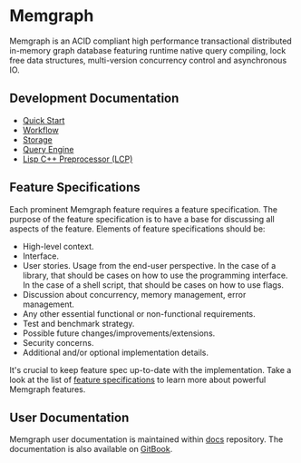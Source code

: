 # Memgraph

Memgraph is an ACID compliant high performance transactional distributed
in-memory graph database featuring runtime native query compiling, lock free
data structures, multi-version concurrency control and asynchronous IO.

## Development Documentation

* [Quick Start](docs/dev/quick-start.md)
* [Workflow](docs/dev/workflow.md)
* [Storage](docs/dev/storage/contents.md)
* [Query Engine](docs/dev/query/contents.md)
* [Lisp C++ Preprocessor (LCP)](docs/dev/lcp.md)

## Feature Specifications

Each prominent Memgraph feature requires a feature specification. The purpose
of the feature specification is to have a base for discussing all aspects of
the feature. Elements of feature specifications should be:

* High-level context.
* Interface.
* User stories. Usage from the end-user perspective. In the case of a library,
  that should be cases on how to use the programming interface. In the case of
a shell script, that should be cases on how to use flags.
* Discussion about concurrency, memory management, error management.
* Any other essential functional or non-functional requirements.
* Test and benchmark strategy.
* Possible future changes/improvements/extensions.
* Security concerns.
* Additional and/or optional implementation details.

It's crucial to keep feature spec up-to-date with the implementation. Take a
look at the list of [feature specifications](docs/feature_spec/contents.md) to
learn more about powerful Memgraph features.

## User Documentation

Memgraph user documentation is maintained within
[docs](https://github.com/memgraph/docs) repository. The documentation is also
available on [GitBook](https://docs.memgraph.com).
